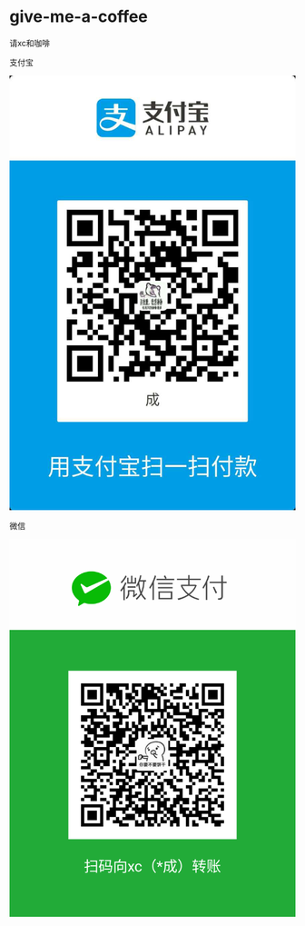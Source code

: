 # give-me-a-coffee

请xc和咖啡

支付宝

![image](https://github.com/xcstream/give-me-a-coffee/blob/master/alipay.png)

微信 

![image](https://github.com/xcstream/give-me-a-coffee/blob/master/wechat.png)